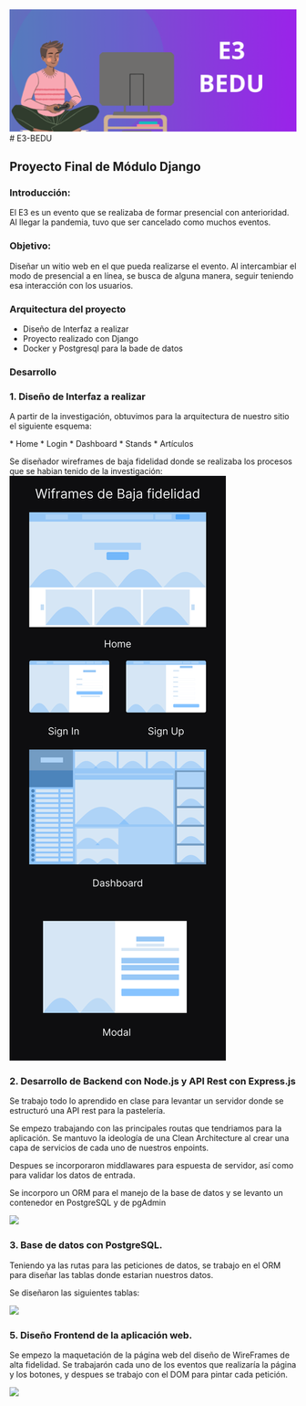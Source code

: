 <img src='./src/img/Titular.png'>
# E3-BEDU

## Proyecto Final de Módulo Django

### Introducción:
El E3 es un evento que se realizaba de formar presencial con anterioridad. Al llegar la pandemia, tuvo que ser cancelado como muchos eventos. 

### Objetivo:
Diseñar un witio web en el que pueda realizarse el evento. Al intercambiar el modo de presencial a en línea, se busca de alguna manera, seguir teniendo esa interacción con los usuarios.

### Arquitectura del proyecto

* Diseño de Interfaz a realizar
* Proyecto realizado con Django
* Docker y Postgresql para la bade de datos

### Desarrollo

<section>
  <h3>1. Diseño de Interfaz a realizar</h3>
  <p>A partir de la investigación, obtuvimos para la arquitectura de nuestro sitio el siguiente esquema:</p>
  * Home
  * Login
  * Dashboard
  * Stands
  * Artículos

  <p>Se diseñador wireframes de baja fidelidad donde se realizaba los procesos que se habian tenido de la investigación:

  <img src='./src/img/Low.png'>

</section>

<section id="backend">
  <h3>2. Desarrollo de Backend con Node.js y API Rest con Express.js</h3>
  <p>Se trabajo todo lo aprendido en clase para levantar un servidor donde se estructuró una API rest para la pastelería.</p>
  <p>Se empezo trabajando con las principales routas que tendriamos para la aplicación. Se mantuvo la ideología de una Clean Architecture al crear una capa de servicios de cada uno de nuestros enpoints.<p>
  <p>Despues se incorporaron middlawares para espuesta de servidor, así como para validar los datos de entrada.</p>
  <p>Se incorporo un ORM para el manejo de la base de datos y se levanto un contenedor en PostgreSQL y de pgAdmin</p>
  <img src='./design/REST_API.jpg'> 
</section>
  
<section id="one">
  <h3>3. Base de datos con PostgreSQL.</h3>  
  <p>Teniendo ya las rutas para las peticiones de datos, se trabajo en el ORM para diseñar las tablas donde estarian nuestros datos.</p>
  <p>Se diseñaron las siguientes tablas:</p>
  <img src='./bd/Diagrama5.jpg'> 
</section>


 
<section id="frontend">
  <h3>5. Diseño Frontend de la aplicación web.</h3>  
  <p>Se empezo la maquetación de la página web del diseño de WireFrames de alta fidelidad. Se trabajarón cada uno de los eventos que realizaría la página y los botones, y despues se trabajo con el DOM para pintar cada petición.</p>
  <img src='./design/2022-04-05 18-25-37.gif'> 
  
</section>
